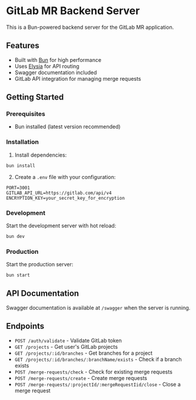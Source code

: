 # GitLab MR Backend Server

This is a Bun-powered backend server for the GitLab MR application.

## Features

- Built with [Bun](https://bun.sh/) for high performance
- Uses [Elysia](https://elysiajs.com/) for API routing
- Swagger documentation included
- GitLab API integration for managing merge requests

## Getting Started

### Prerequisites

- Bun installed (latest version recommended)

### Installation

1. Install dependencies:

```bash
bun install
```

2. Create a `.env` file with your configuration:

```
PORT=3001
GITLAB_API_URL=https://gitlab.com/api/v4
ENCRYPTION_KEY=your_secret_key_for_encryption
```

### Development

Start the development server with hot reload:

```bash
bun dev
```

### Production

Start the production server:

```bash
bun start
```

## API Documentation

Swagger documentation is available at `/swagger` when the server is running.

## Endpoints

- `POST /auth/validate` - Validate GitLab token
- `GET /projects` - Get user's GitLab projects
- `GET /projects/:id/branches` - Get branches for a project
- `GET /projects/:id/branches/:branchName/exists` - Check if a branch exists
- `POST /merge-requests/check` - Check for existing merge requests
- `POST /merge-requests/create` - Create merge requests
- `POST /merge-requests/:projectId/:mergeRequestIid/close` - Close a merge request